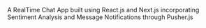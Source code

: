 A RealTime Chat App built using React.js and Next.js incorporating Sentiment Analysis and Message Notifications through Pusher.js

